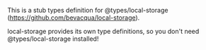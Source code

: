 This is a stub types definition for @types/local-storage (https://github.com/bevacqua/local-storage).

local-storage provides its own type definitions, so you don't need @types/local-storage installed!